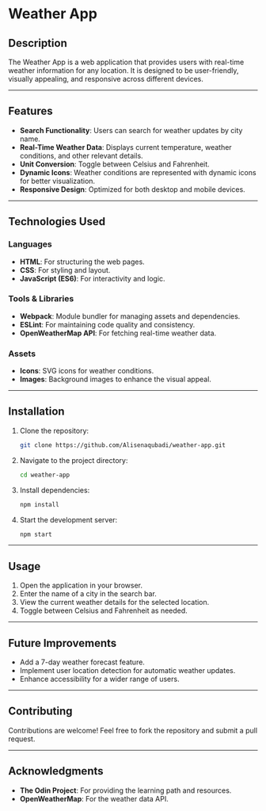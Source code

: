 # Weather App

## Description
The Weather App is a web application that provides users with real-time weather information for any location. It is designed to be user-friendly, visually appealing, and responsive across different devices.

---

## Features
- **Search Functionality**: Users can search for weather updates by city name.
- **Real-Time Weather Data**: Displays current temperature, weather conditions, and other relevant details.
- **Unit Conversion**: Toggle between Celsius and Fahrenheit.
- **Dynamic Icons**: Weather conditions are represented with dynamic icons for better visualization.
- **Responsive Design**: Optimized for both desktop and mobile devices.

---

## Technologies Used
### Languages
- **HTML**: For structuring the web pages.
- **CSS**: For styling and layout.
- **JavaScript (ES6)**: For interactivity and logic.

### Tools & Libraries
- **Webpack**: Module bundler for managing assets and dependencies.
- **ESLint**: For maintaining code quality and consistency.
- **OpenWeatherMap API**: For fetching real-time weather data.

### Assets
- **Icons**: SVG icons for weather conditions.
- **Images**: Background images to enhance the visual appeal.

---

## Installation
1. Clone the repository:
   ```bash
   git clone https://github.com/Alisenaqubadi/weather-app.git
   ```
2. Navigate to the project directory:
   ```bash
   cd weather-app
   ```
3. Install dependencies:
   ```bash
   npm install
   ```
4. Start the development server:
   ```bash
   npm start
   ```

---

## Usage
1. Open the application in your browser.
2. Enter the name of a city in the search bar.
3. View the current weather details for the selected location.
4. Toggle between Celsius and Fahrenheit as needed.

---

## Future Improvements
- Add a 7-day weather forecast feature.
- Implement user location detection for automatic weather updates.
- Enhance accessibility for a wider range of users.

---

## Contributing
Contributions are welcome! Feel free to fork the repository and submit a pull request.

---

## Acknowledgments
- **The Odin Project**: For providing the learning path and resources.
- **OpenWeatherMap**: For the weather data API.
